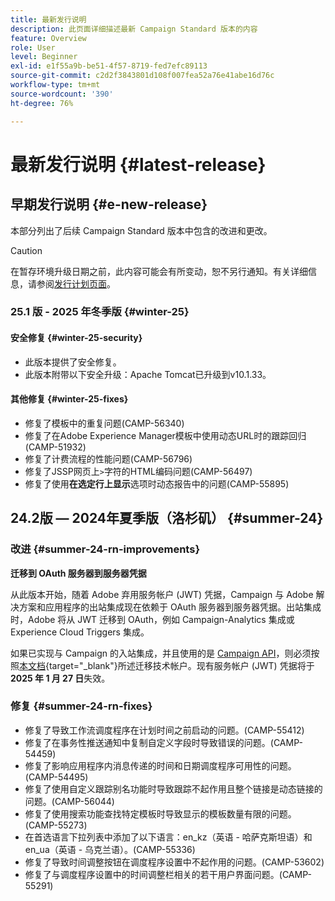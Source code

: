 ```yaml
---
title: 最新发行说明
description: 此页面详细描述最新 Campaign Standard 版本的内容
feature: Overview
role: User
level: Beginner
exl-id: e1f55a9b-be51-4f57-8719-fed7efc89113
source-git-commit: c2d2f3843801d108f007fea52a76e41abe16d76c
workflow-type: tm+mt
source-wordcount: '390'
ht-degree: 76%

---
```



# 最新发行说明 {#latest-release}

<!--
![Control Panel](assets/do-not-localize/cp-icon.png) **New Control Panel release**. [Learn more](https://experienceleague.adobe.com/docs/control-panel/using/release-notes.html){target="_blank"}.-->


## 早期发行说明 {#e-new-release}

本部分列出了后续 Campaign Standard 版本中包含的改进和更改。

>[!CAUTION]
>
>在暂存环境升级日期之前，此内容可能会有所变动，恕不另行通知。有关详细信息，请参阅[发行计划页面](../../rn/using/release-planning.md)。

### 25.1 版 - 2025 年冬季版 {#winter-25}

#### 安全修复 {#winter-25-security}

* 此版本提供了安全修复。
* 此版本附带以下安全升级：Apache Tomcat已升级到v10.1.33。

#### 其他修复 {#winter-25-fixes}

* 修复了模板中的重复问题(CAMP-56340)
* 修复了在Adobe Experience Manager模板中使用动态URL时的跟踪回归(CAMP-51932)
* 修复了计费流程的性能问题(CAMP-56796)
* 修复了JSSP网页上`>`字符的HTML编码问题(CAMP-56497)
* 修复了使用&#x200B;**在选定行上显示**&#x200B;选项时动态报告中的问题(CAMP-55895)


## 24.2版 — 2024年夏季版（洛杉矶） {#summer-24}

### 改进 {#summer-24-rn-improvements}

**迁移到 OAuth 服务器到服务器凭据**

从此版本开始，随着 Adobe 弃用服务帐户 (JWT) 凭据，Campaign 与 Adobe 解决方案和应用程序的出站集成现在依赖于 OAuth 服务器到服务器凭据。出站集成时，Adobe 将从 JWT 迁移到 OAuth，例如 Campaign-Analytics 集成或 Experience Cloud Triggers 集成。

如果已实现与 Campaign 的入站集成，并且使用的是 [Campaign API](../../api/using/get-started-apis.md)，则必须按照[本文档](https://developer.adobe.com/developer-console/docs/guides/authentication/ServerToServerAuthentication/migration/){target="_blank"}所述迁移技术帐户。现有服务帐户 (JWT) 凭据将于 **2025 年 1 月 27 日**&#x200B;失效。

### 修复 {#summer-24-rn-fixes}

* 修复了导致工作流调度程序在计划时间之前启动的问题。(CAMP-55412)
* 修复了在事务性推送通知中复制自定义字段时导致错误的问题。(CAMP-54459)
* 修复了影响应用程序内消息传递的时间和日期调度程序可用性的问题。(CAMP-54495)
* 修复了使用自定义跟踪别名功能时导致跟踪不起作用且整个链接是动态链接的问题。(CAMP-56044)
* 修复了使用搜索功能查找特定模板时导致显示的模板数量有限的问题。(CAMP-55273)
* 在首选语言下拉列表中添加了以下语言：en_kz（英语 - 哈萨克斯坦语）和 en_ua（英语 - 乌克兰语）。(CAMP-55336)
* 修复了导致时间调整按钮在调度程序设置中不起作用的问题。(CAMP-53602)
* 修复了与调度程序设置中的时间调整栏相关的若干用户界面问题。(CAMP-55291)
